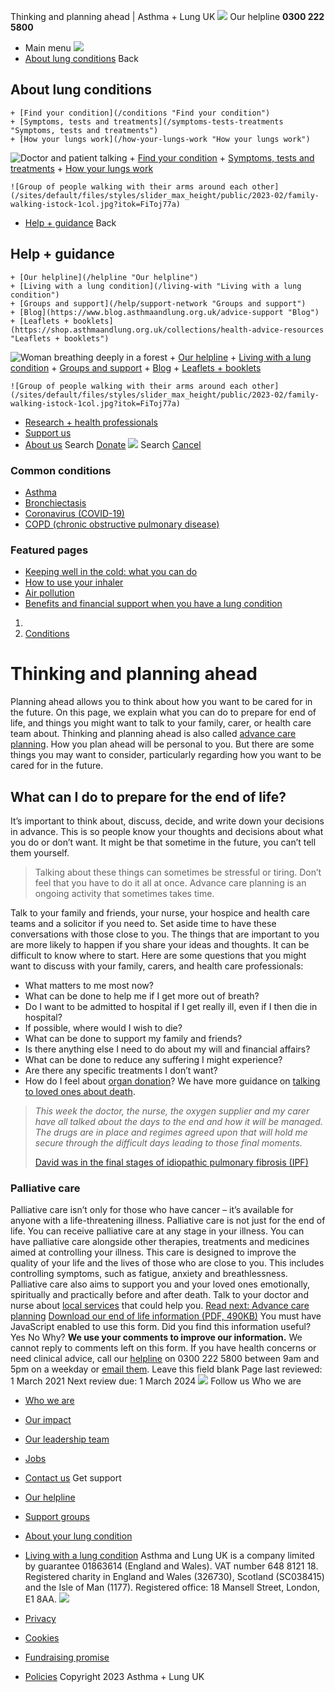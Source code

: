 
Thinking and planning ahead | Asthma + Lung UK
 [![](/themes/custom/asthma-lung-uk/images/aluk-logo.png)](/ "Homepage")
 Our helpline **0300 222 5800**
* Main menu
![](/wingsuit/asthma-lung-uk/images/aluk-logo.png)
* [About lung conditions](#about "About lung conditions")
 Back
 
## About lung conditions
	+ [Find your condition](/conditions "Find your condition")
	+ [Symptoms, tests and treatments](/symptoms-tests-treatments "Symptoms, tests and treatments")
	+ [How your lungs work](/how-your-lungs-work "How your lungs work")
![Doctor and patient talking](/sites/default/files/styles/slider_max_height/public/2023-02/119589.jpg?itok=IfMKqhqJ)
	+ [Find your condition](/conditions)
	+ [Symptoms, tests and treatments](/symptoms-tests-treatments)
	+ [How your lungs work](/how-your-lungs-work)
	
	
	![Group of people walking with their arms around each other](/sites/default/files/styles/slider_max_height/public/2023-02/family-walking-istock-1col.jpg?itok=FiToj77a)
* [Help + guidance](#get-support "Help + guidance")
 Back
 
## Help + guidance
	+ [Our helpline](/helpline "Our helpline")
	+ [Living with a lung condition](/living-with "Living with a lung condition")
	+ [Groups and support](/help/support-network "Groups and support")
	+ [Blog](https://www.blog.asthmaandlung.org.uk/advice-support "Blog")
	+ [Leaflets + booklets](https://shop.asthmaandlung.org.uk/collections/health-advice-resources "Leaflets + booklets")
![Woman breathing deeply in a forest](/sites/default/files/styles/slider_max_height/public/2023-02/A%2BLUK%20Generic73.jpg?itok=IY-jWei3)
	+ [Our helpline](/helpline)
	+ [Living with a lung condition](/living-with)
	+ [Groups and support](/help/support-network)
	+ [Blog](https://www.blog.asthmaandlung.org.uk/advice-support)
	+ [Leaflets + booklets](https://shop.asthmaandlung.org.uk/collections/health-advice-resources "Leaflets and booklets about lung conditions")
	
	
	![Group of people walking with their arms around each other](/sites/default/files/styles/slider_max_height/public/2023-02/family-walking-istock-1col.jpg?itok=FiToj77a)
* [Research + health professionals](/research-health-professionals "Research + health professionals")
* [Support us](/support-us "Support us")
* [About us](/about-us "About us")
Search
[Donate](https://action.asthmaandlung.org.uk/page/99720/donate/1?ea_tracking_id=General_WebsiteALUK_Header_Regular "Donate") 
 [![](/themes/custom/asthma-lung-uk/images/aluk-logo.png)](/ "Homepage")
Search
[Cancel](#)
### Common conditions
* [Asthma](/conditions/asthma)
* [Bronchiectasis](/conditions/bronchiectasis)
* [Coronavirus (COVID-19)](/conditions/coronavirus)
* [COPD (chronic obstructive pulmonary disease)](/conditions/copd-chronic-obstructive-pulmonary-disease)
### Featured pages
* [Keeping well in the cold: what you can do](/living-with/cold-weather)
* [How to use your inhaler](/living-with/inhaler-videos)
* [Air pollution](/living-with/air-pollution)
* [Benefits and financial support when you have a lung condition](/living-with/benefits)
1. 
3. [Conditions](/conditions)
# Thinking and planning ahead
Planning ahead allows you to think about how you want to be cared for in the future. On this page, we explain what you can do to prepare for end of life, and things you might want to talk to your family, carer, or health care team about.
Thinking and planning ahead is also called [advance care planning](https://www.blf.org.uk/support-for-you/end-of-life/advance-care-plan). How you plan ahead will be personal to you. But there are some things you may want to consider, particularly regarding how you want to be cared for in the future.
## What can I do to prepare for the end of life?
It’s important to think about, discuss, decide, and write down your decisions in advance. This is so people know your thoughts and decisions about what you do or don’t want. It might be that sometime in the future, you can’t tell them yourself.
> Talking about these things can sometimes be stressful or tiring. Don’t feel that you have to do it all at once. Advance care planning is an ongoing activity that sometimes takes time.
> 
> 
> 
Talk to your family and friends, your nurse, your hospice and health care teams and a solicitor if you need to. Set aside time to have these conversations with those close to you. The things that are important to you are more likely to happen if you share your ideas and thoughts.
It can be difficult to know where to start. Here are some questions that you might want to discuss with your family, carers, and health care professionals:
* What matters to me most now?
* What can be done to help me if I get more out of breath?
* Do I want to be admitted to hospital if I get really ill, even if I then die in hospital?
* If possible, where would I wish to die?
* What can be done to support my family and friends?
* Is there anything else I need to do about my will and financial affairs?
* What can be done to reduce any suffering I might experience?
* Are there any specific treatments I don’t want?
* How do I feel about [organ donation](https://www.blf.org.uk/support-for-you/end-of-life/what-practical-things-should-i-think-about#organ-donation)?
We have more guidance on [talking to loved ones about death](https://www.blf.org.uk/support-for-you/end-of-life/talking-to-loved-ones-about-death).
> *This week the doctor, the nurse, the oxygen supplier and my carer have all talked about the days to the end and how it will be managed. The drugs are in place and regimes agreed upon that will hold me secure through the difficult days leading to those final moments.*
> 
> 
> [David was in the final stages of idiopathic pulmonary fibrosis (IPF)](http://www.blf.org.uk/your-stories/ipf-final-stages)
> 
> 
> 
### Palliative care
Palliative care isn’t only for those who have cancer – it’s available for anyone with a life-threatening illness. Palliative care is not just for the end of life. You can receive palliative care at any stage in your illness. You can have palliative care alongside other therapies, treatments and medicines aimed at controlling your illness.
This care is designed to improve the quality of your life and the lives of those who are close to you. This includes controlling symptoms, such as fatigue, anxiety and breathlessness.
Palliative care also aims to support you and your loved ones emotionally, spiritually and practically before and after death. Talk to your doctor and nurse about [local services](https://www.nhs.uk/service-search/other-services/Palliative-care/LocationSearch/1822) that could help you.
[Read next: Advance care planning](/conditions/end-life/advance-care-planning "Advance care planning")
[Download our end of life information (PDF, 490KB)](https://www.blf.org.uk/sites/default/files/BK19_End_of_life_V4_PDFdownload.pdf)
You must have JavaScript enabled to use this form.
Did you find this information useful?
Yes
No
Why?
**We use your comments to improve our information.** We cannot reply to comments left on this form. If you have health concerns or need clinical advice, call our [helpline](/helpline) on 0300 222 5800 between 9am and 5pm on a weekday or [email them](/helpline).
Leave this field blank
Page last reviewed: 
1 March 2021
Next review due: 
1 March 2024
 [![](/sites/default/files/2023-01/footer-logo%20%281%29.png)](/ "Homepage")
Follow us
 Who we are
 
* [Who we are](/about-us/who-we-are)
* [Our impact](/about-us/our-impact)
* [Our leadership team](/about-us/our-leadership-team)
* [Jobs](/work-us)
* [Contact us](/about-us/contact-us)
 Get support
 
* [Our helpline](/helpline)
* [Support groups](/help/support-network)
* [About your lung condition](/conditions)
* [Living with a lung condition](/living-with)
Asthma and Lung UK is a company limited by guarantee 01863614 (England and Wales). VAT number 648 8121 18.
Registered charity in England and Wales (326730), Scotland (SC038415) and the Isle of Man (1177). Registered office: 18 Mansell Street, London, E1 8AA.
[![](/sites/default/files/2023-01/reg-logo%20%281%29.png)](https://www.fundraisingregulator.org.uk)
![]()
![]()
* [Privacy](/privacy-policy)
* [Cookies](/cookies-how-we-use-them)
* [Fundraising promise](/fundraising-promise)
* [Policies](/about-us/policies)
 Copyright 2023 Asthma + Lung UK
 

